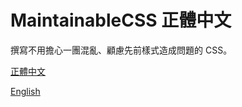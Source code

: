 # MaintainableCSS 正體中文

撰寫不用擔心一團混亂、顧慮先前樣式造成問題的 CSS。


[正體中文](http://intersectiontw.github.io/maintainablecss)

[English](http://maintainablecss.com)

